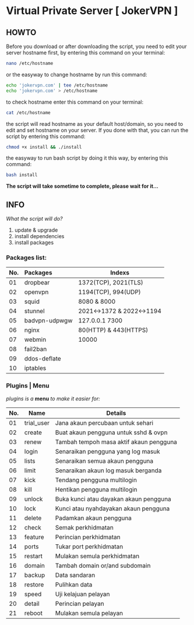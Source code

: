 # Virtual Private Server [ JokerVPN ]

## HOWTO

Before you download or after downloading the script, you need to edit your server hostname first,
by entering this command on your terminal:

``` bash
nano /etc/hostname
```
or the easyway to change hostname by run this command:
``` bash
echo 'jokervpn.com' | tee /etc/hostname
echo 'jokervpn.com' > /etc/hostname
```

to check hostname enter this command on your terminal:
``` bash
cat /etc/hostname
```

the script will read hostname as your default host/domain, so you need to edit and set hostname on your server. If you done with that, you can run the script by entering this command:
``` bash
chmod +x install && ./install
```

the easyway to run bash script by doing it this way, by entering this command:
```bash
bash install
```

**The script will take sometime to complete, please wait for it...**

## INFO

_What the script will do?_
1. update & upgrade
2. install dependencies
3. install packages

### Packages list:
| No.  | Packages      | Indexs                    |
| ---- | :------------ | ------------------------- |
| 01   | dropbear      | 1372(TCP), 2021(TLS)      |
| 02   | openvpn       | 1194(TCP), 994(UDP)       |
| 03   | squid         | 8080 & 8000               |
| 04   | stunnel       | 2021<->1372 & 2022<->1194 |
| 05   | badvpn-udpwgw | 127.0.0.1 7300            |
| 06   | nginx         | 80(HTTP) & 443(HTTPS)     |
| 07   | webmin        | 10000                     |
| 08   | fail2ban      |                           |
| 09   | ddos-deflate  |                           |
| 10   | iptables      |                           |




### Plugins | Menu
*plugins is a* __menu__ *to make it easier for:*

No.|Name|Details
:--- |---- |---- 
01|trial_user|Jana akaun percubaan untuk sehari
02|create|Buat akaun pengguna untuk sshd & ovpn
03|renew|Tambah tempoh masa aktif akaun pengguna
04|login|Senaraikan pengguna yang log masuk
05|lists|Senaraikan semua akaun pengguna
06|limit|Senaraikan akaun log masuk berganda
07|kick|Tendang pengguna multilogin
08|kill|Hentikan pengguna multilogin
09|unlock|Buka kunci atau dayakan akaun pengguna
10|lock|Kunci atau nyahdayakan akaun pengguna
11|delete|Padamkan akaun pengguna
12|check|Semak perkhidmatan
13|feature|Perincian perkhidmatan
14|ports|Tukar port perkhidmatan
15|restart|Mulakan semula perkhidmatan
16|domain|Tambah domain or/and subdomain
17|backup|Data sandaran
18|restore|Pulihkan data
19|speed|Uji kelajuan pelayan
20|detail|Perincian pelayan
21|reboot|Mulakan semula pelayan
